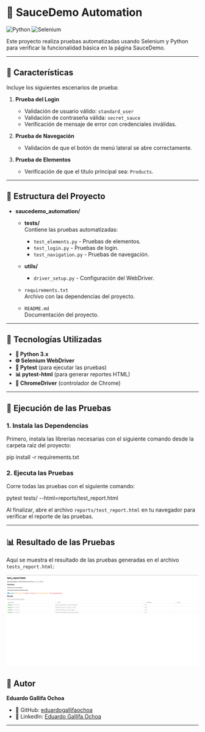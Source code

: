# 🚀 SauceDemo Automation

![Python](https://img.shields.io/badge/Python-3.11-blue?logo=python&logoColor=white)
![Selenium](https://img.shields.io/badge/Selenium-WebDriver-orange?logo=selenium&logoColor=white)

Este proyecto realiza pruebas automatizadas usando Selenium y Python para verificar la funcionalidad básica en la página SauceDemo.

---

## 📝 Características

Incluye los siguientes escenarios de prueba:

1. **Prueba del Login**
   - Validación de usuario válido: `standard_user`
   - Validación de contraseña válida: `secret_sauce`
   - Verificación de mensaje de error con credenciales inválidas.

2. **Prueba de Navegación**
   - Validación de que el botón de menú lateral se abre correctamente.

3. **Prueba de Elementos**
   - Verificación de que el título principal sea: `Products`.

---
## 📁 Estructura del Proyecto

- **saucedemo_automation/**
  - **tests/**  
    Contiene las pruebas automatizadas:
    - `test_elements.py` - Pruebas de elementos.  
    - `test_login.py` - Pruebas de login.  
    - `test_navigation.py` - Pruebas de navegación.  

  - **utils/**  
    - `driver_setup.py` - Configuración del WebDriver.  

  - `requirements.txt`  
    Archivo con las dependencias del proyecto.  

  - `README.md`  
    Documentación del proyecto.
---

## 🔧 Tecnologías Utilizadas

- **🐍 Python 3.x**
- **🌐 Selenium WebDriver**
- **🧪 Pytest** (para ejecutar las pruebas)
- **📊 pytest-html** (para generar reportes HTML)
- **📝 ChromeDriver** (controlador de Chrome)

---

## 🚦 Ejecución de las Pruebas

### 1. Instala las Dependencias

Primero, instala las librerías necesarias con el siguiente comando desde la carpeta raíz del proyecto:

pip install -r requirements.txt

### 2. Ejecuta las Pruebas

Corre todas las pruebas con el siguiente comando:

pytest tests/ --html=reports/test_report.html

Al finalizar, abre el archivo `reports/test_report.html` en tu navegador para verificar el reporte de las pruebas.

---

## 📊 Resultado de las Pruebas

Aquí se muestra el resultado de las pruebas generadas en el archivo `tests_report.html`:

![Resultado de las pruebas](images/captura1.png)


## 👤 Autor

**Eduardo Gallifa Ochoa**

- 🐙 GitHub: [eduardogallifaochoa](https://github.com/eduardogallifaochoa)
- 💼 LinkedIn: [Eduardo Gallifa Ochoa](https://www.linkedin.com/in/eduardogallifaochoa)

---
